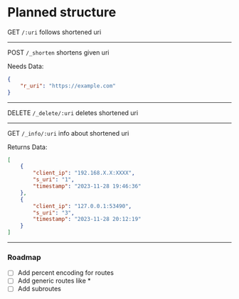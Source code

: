 # Planned structure

GET `/:uri` follows shortened uri

---

POST `/_shorten` shortens given uri

Needs Data:

```json
{
    "r_uri": "https://example.com"
}
```

---

DELETE `/_delete/:uri` deletes shortened uri

---

GET `/_info/:uri` info about shortened uri

Returns Data:

```json
[
    {
        "client_ip": "192.168.X.X:XXXX",
        "s_uri": "1",
        "timestamp": "2023-11-28 19:46:36"
    },
    {
        "client_ip": "127.0.0.1:53490",
        "s_uri": "3",
        "timestamp": "2023-11-28 20:12:19"
    }
]
```

---

### Roadmap

- [ ] Add percent encoding for routes
- [ ] Add generic routes like *
- [ ] Add subroutes
